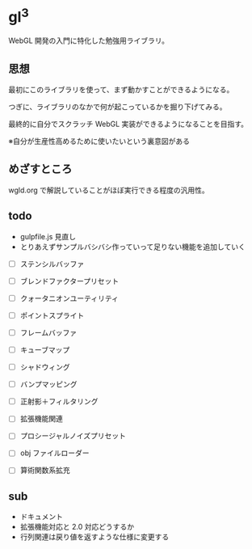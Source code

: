 # gl<sup>3</sup>

WebGL 開発の入門に特化した勉強用ライブラリ。


## 思想

最初にこのライブラリを使って、まず動かすことができるようになる。

つぎに、ライブラリのなかで何が起こっているかを掘り下げてみる。

最終的に自分でスクラッチ WebGL 実装ができるようになることを目指す。

※自分が生産性高めるために使いたいという裏意図がある

## めざすところ

wgld.org で解説していることがほぼ実行できる程度の汎用性。


## todo

* gulpfile.js 見直し
* とりあえずサンプルバシバシ作っていって足りない機能を追加していく

* [ ] ステンシルバッファ
* [ ] ブレンドファクタープリセット
* [ ] クォータニオンユーティリティ
* [ ] ポイントスプライト
* [ ] フレームバッファ
* [ ] キューブマップ
* [ ] シャドウィング
* [ ] バンプマッピング
* [ ] 正射影＋フィルタリング
* [ ] 拡張機能関連
* [ ] プロシージャルノイズプリセット
* [ ] obj ファイルローダー
* [ ] 算術関数系拡充



## sub

* ドキュメント
* 拡張機能対応と 2.0 対応どうするか
* 行列関連は戻り値を返すような仕様に変更する

